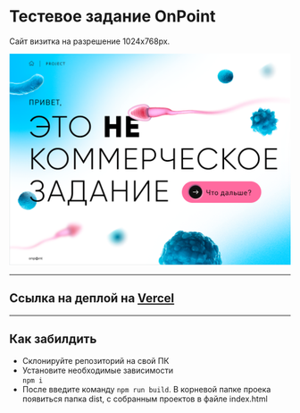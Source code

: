 # Тестевое задание OnPoint

Сайт визитка на разрешение 1024х768px.

![kanding](/screenshot.PNG)

---

## Сcылка на деплой на [Vercel]('')

---

## Как забилдить

- Склонируйте репозиторий на свой ПК
- Установите необходимые зависимости \
   `npm i`
- После введите команду `npm run build`. В корневой папке проека появиться папка dist, с собранным проектов в файле index.html
